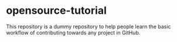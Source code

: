 # opensource-tutorial

This repository is a dummy repository to help people learn the basic workflow of contributing towards any project in GitHub.
